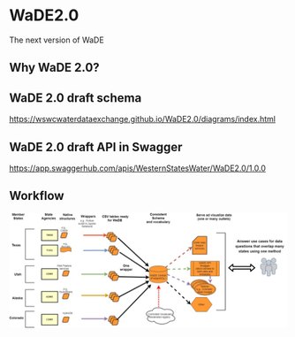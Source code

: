 # WaDE2.0 
The next version of WaDE

## Why WaDE 2.0? 


## WaDE 2.0 draft schema   
https://wswcwaterdataexchange.github.io/WaDE2.0/diagrams/index.html

## WaDE 2.0 draft API in Swagger
https://app.swaggerhub.com/apis/WesternStatesWater/WaDE2.0/1.0.0


## Workflow  
![](https://github.com/WSWCWaterDataExchange/WaDE2.0/blob/master/WaDE_workflow.jpg)
